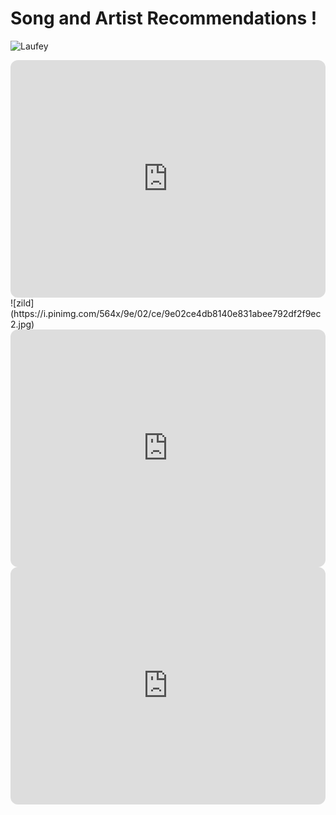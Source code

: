 # Song and Artist Recommendations !
![Laufey](https://i.pinimg.com/564x/b7/bc/c8/b7bcc87afa21865f2439afc0d5f0212a.jpg)
<iframe style="border-radius:12px" src="https://open.spotify.com/embed/artist/7gW0r5CkdEUMm42w9XpyZO?utm_source=generator" width="100%" height="380" frameBorder="0" allowfullscreen="" allow="autoplay; clipboard-write; encrypted-media; fullscreen; picture-in-picture" loading="lazy"></iframe>
![zild](https://i.pinimg.com/564x/9e/02/ce/9e02ce4db8140e831abee792df2f9ec2.jpg)
<iframe style="border-radius:12px" src="https://open.spotify.com/embed/artist/7BxbcnOfx5r4d53UQl2I1s?utm_source=generator" width="100%" height="380" frameBorder="0" allowfullscreen="" allow="autoplay; clipboard-write; encrypted-media; fullscreen; picture-in-picture" loading="lazy"></iframe>

<iframe style="border-radius:12px" src="https://open.spotify.com/embed/playlist/68IY59VyTC1p3LZ8TQVGQk?utm_source=generator" width="100%" height="380" frameBorder="0" allowfullscreen="" allow="autoplay; clipboard-write; encrypted-media; fullscreen; picture-in-picture" loading="lazy"></iframe>
